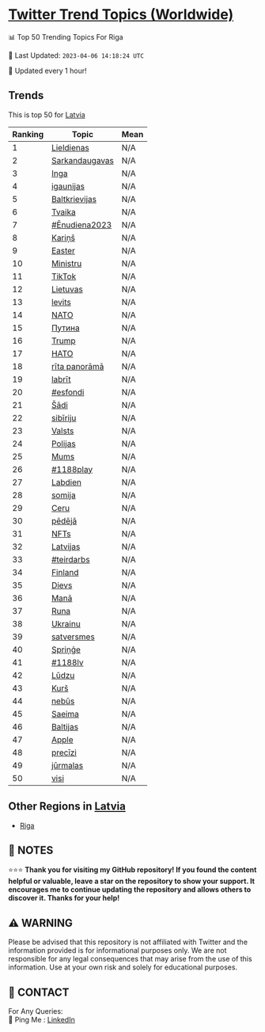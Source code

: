 [Twitter Trend Topics (Worldwide)](https://github.com/ErcinDedeoglu/Twitter-Trend-Topics)
==========


📊 Top 50 Trending Topics For Riga

📆 Last Updated: `2023-04-06 14:18:24 UTC`

🔧 Updated every 1 hour!


## Trends

This is top 50 for [Latvia](</Latvia>)

| Ranking | Topic | Mean |
| ------- | ------------ | ------------ |
| 1 | [Lieldienas](http://twitter.com/search?q=Lieldienas) | N/A |
| 2 | [Sarkandaugavas](http://twitter.com/search?q=Sarkandaugavas) | N/A |
| 3 | [Inga](http://twitter.com/search?q=Inga) | N/A |
| 4 | [igaunijas](http://twitter.com/search?q=igaunijas) | N/A |
| 5 | [Baltkrievijas](http://twitter.com/search?q=Baltkrievijas) | N/A |
| 6 | [Tvaika](http://twitter.com/search?q=Tvaika) | N/A |
| 7 | [#Ēnudiena2023](http://twitter.com/search?q=%23%c4%92nudiena2023) | N/A |
| 8 | [Kariņš](http://twitter.com/search?q=Kari%c5%86%c5%a1) | N/A |
| 9 | [Easter](http://twitter.com/search?q=Easter) | N/A |
| 10 | [Ministru](http://twitter.com/search?q=Ministru) | N/A |
| 11 | [TikTok](http://twitter.com/search?q=TikTok) | N/A |
| 12 | [Lietuvas](http://twitter.com/search?q=Lietuvas) | N/A |
| 13 | [levits](http://twitter.com/search?q=levits) | N/A |
| 14 | [NATO](http://twitter.com/search?q=NATO) | N/A |
| 15 | [Путина](http://twitter.com/search?q=%d0%9f%d1%83%d1%82%d0%b8%d0%bd%d0%b0) | N/A |
| 16 | [Trump](http://twitter.com/search?q=Trump) | N/A |
| 17 | [НАТО](http://twitter.com/search?q=%d0%9d%d0%90%d0%a2%d0%9e) | N/A |
| 18 | [rīta panorāmā](http://twitter.com/search?q=r%c4%abta+panor%c4%81m%c4%81) | N/A |
| 19 | [labrīt](http://twitter.com/search?q=labr%c4%abt) | N/A |
| 20 | [#esfondi](http://twitter.com/search?q=%23esfondi) | N/A |
| 21 | [Šādi](http://twitter.com/search?q=%c5%a0%c4%81di) | N/A |
| 22 | [sibīriju](http://twitter.com/search?q=sib%c4%abriju) | N/A |
| 23 | [Valsts](http://twitter.com/search?q=Valsts) | N/A |
| 24 | [Polijas](http://twitter.com/search?q=Polijas) | N/A |
| 25 | [Mums](http://twitter.com/search?q=Mums) | N/A |
| 26 | [#1188play](http://twitter.com/search?q=%231188play) | N/A |
| 27 | [Labdien](http://twitter.com/search?q=Labdien) | N/A |
| 28 | [somija](http://twitter.com/search?q=somija) | N/A |
| 29 | [Ceru](http://twitter.com/search?q=Ceru) | N/A |
| 30 | [pēdējā](http://twitter.com/search?q=p%c4%93d%c4%93j%c4%81) | N/A |
| 31 | [NFTs](http://twitter.com/search?q=NFTs) | N/A |
| 32 | [Latvijas](http://twitter.com/search?q=Latvijas) | N/A |
| 33 | [#teirdarbs](http://twitter.com/search?q=%23teirdarbs) | N/A |
| 34 | [Finland](http://twitter.com/search?q=Finland) | N/A |
| 35 | [Dievs](http://twitter.com/search?q=Dievs) | N/A |
| 36 | [Manā](http://twitter.com/search?q=Man%c4%81) | N/A |
| 37 | [Runa](http://twitter.com/search?q=Runa) | N/A |
| 38 | [Ukrainu](http://twitter.com/search?q=Ukrainu) | N/A |
| 39 | [satversmes](http://twitter.com/search?q=satversmes) | N/A |
| 40 | [Spriņģe](http://twitter.com/search?q=Spri%c5%86%c4%a3e) | N/A |
| 41 | [#1188lv](http://twitter.com/search?q=%231188lv) | N/A |
| 42 | [Lūdzu](http://twitter.com/search?q=L%c5%abdzu) | N/A |
| 43 | [Kurš](http://twitter.com/search?q=Kur%c5%a1) | N/A |
| 44 | [nebūs](http://twitter.com/search?q=neb%c5%abs) | N/A |
| 45 | [Saeima](http://twitter.com/search?q=Saeima) | N/A |
| 46 | [Baltijas](http://twitter.com/search?q=Baltijas) | N/A |
| 47 | [Apple](http://twitter.com/search?q=Apple) | N/A |
| 48 | [precīzi](http://twitter.com/search?q=prec%c4%abzi) | N/A |
| 49 | [jūrmalas](http://twitter.com/search?q=j%c5%abrmalas) | N/A |
| 50 | [visi](http://twitter.com/search?q=visi) | N/A |



## Other Regions in [Latvia](</Latvia>)

* [Riga](</Latvia/Riga.md>)



## 📝 NOTES

⭐⭐⭐ **Thank you for visiting my GitHub repository! If you found the content helpful or valuable, leave a star on the repository to show your support. It encourages me to continue updating the repository and allows others to discover it. Thanks for your help!**


## ⚠️ WARNING

Please be advised that this repository is not affiliated with Twitter and the information provided is for informational purposes only. We are not responsible for any legal consequences that may arise from the use of this information. Use at your own risk and solely for educational purposes.


## 📨 CONTACT

 For Any Queries:  
            🏓 Ping Me : [LinkedIn](https://www.linkedin.com/in/ercindedeoglu/)
